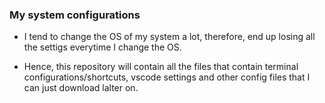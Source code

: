 ### My system configurations

* I tend to change the OS of my system a lot, therefore, end  up losing all the settigs everytime I change the OS.

* Hence, this repository will contain all the files that contain terminal  configurations/shortcuts, vscode settings and other config files that I can just download lalter on.


